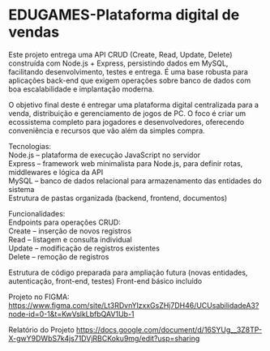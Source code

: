 # EDUGAMES-Plataforma digital de vendas
Este projeto entrega uma API CRUD (Create, Read, Update, Delete) construída com Node.js + Express, persistindo dados em MySQL, facilitando desenvolvimento, testes e entrega. É uma base robusta para aplicações back-end que exigem operações sobre banco de dados com boa escalabilidade e implantação moderna.  

O objetivo final deste é entregar uma plataforma digital centralizada para a venda, distribuição e gerenciamento de jogos de PC. O foco é criar um ecossistema completo para jogadores e desenvolvedores, oferecendo conveniência e recursos que vão além da simples compra. 

Tecnologias:  
Node.js – plataforma de execução JavaScript no servidor  
Express – framework web minimalista para Node.js, para definir rotas, middlewares e lógica da API  
MySQL – banco de dados relacional para armazenamento das entidades do sistema  
Estrutura de pastas organizada (backend, frontend, documentos)

Funcionalidades:  
Endpoints para operações CRUD:  
Create – inserção de novos registros  
Read – listagem e consulta individual  
Update – modificação de registros existentes  
Delete – remoção de registros

Estrutura de código preparada para ampliação futura (novas entidades, autenticação, front-end, testes)
Front-end básico incluído

Projeto no FIGMA:  
https://www.figma.com/site/Lt3RDvnYlzxxGsZHj7DH46/UCUsabilidadeA3?node-id=0-1&t=KwVslkLbfbQAV1Ub-1

Relatório do Projeto
https://docs.google.com/document/d/16SYUg__3Z8TP-X-gwY9DWbS7k4js71DVjRBCKoku9mg/edit?usp=sharing

